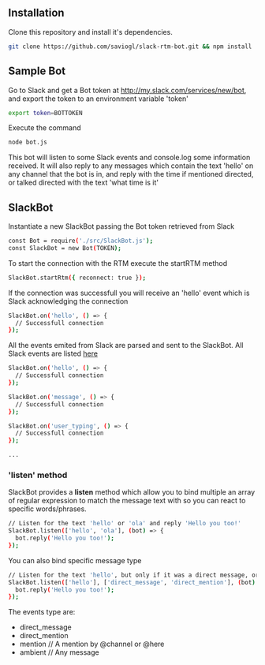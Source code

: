 ## Installation

Clone this repository and install it's dependencies.

```bash
git clone https://github.com/saviogl/slack-rtm-bot.git && npm install
```

## Sample Bot

Go to Slack and get a Bot token at http://my.slack.com/services/new/bot, and export the token to an environment variable 'token'
```bash
export token=BOTTOKEN
```

Execute the command
```bash
node bot.js
```

This bot will listen to some Slack events and console.log some information received.
It will also reply to any messages which contain the text 'hello' on any channel that the bot is in, and reply with the time if mentioned directed,
or talked directed with the text 'what time is it'

## SlackBot
Instantiate a new SlackBot passing the Bot token retrieved from Slack

```bash
const Bot = require('./src/SlackBot.js');
const SlackBot = new Bot(TOKEN);
```

To start the connection with the RTM execute the startRTM method

```bash
SlackBot.startRtm({ reconnect: true });
```

If the connection was successfull you will receive an 'hello' event which is Slack acknowledging the connection

```bash
SlackBot.on('hello', () => {
  // Successfull connection
});
```

All the events emited from Slack are parsed and sent to the SlackBot. All Slack events are listed [here](https://api.slack.com/rtm)
```bash
SlackBot.on('hello', () => {
  // Successfull connection
});

SlackBot.on('message', () => {
  // Successfull connection
});

SlackBot.on('user_typing', () => {
  // Successfull connection
});

...
```
### 'listen' method
SlackBot provides a **listen** method which allow you to bind multiple an array of regular expression to match the message text with 
so you can react to specific words/phrases.

```bash
// Listen for the text 'hello' or 'ola' and reply 'Hello you too!'
SlackBot.listen(['hello', 'ola'], (bot) => {
  bot.reply('Hello you too!');
});
```

You can also bind specific message type
```bash
// Listen for the text 'hello', but only if it was a direct message, or someone mentioned the bot in a channel that it is part of
SlackBot.listen(['hello'], ['direct_message', 'direct_mention'], (bot) => {
  bot.reply('Hello you too!');
});
```

The events type are:

* direct_message
* direct_mention
* mention // A mention by @channel or @here
* ambient // Any message